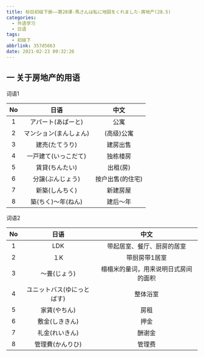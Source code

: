 ```yaml
---
title: 标日初级下册——第28课-馬さんは私に地図をくれました-房地产(28.5)
categories:
  - 外语学习
  - 日语
tags:
  - 初级下
abbrlink: 357d5663
date: 2021-02-23 09:32:26
---
```

## 一 关于房地产的用语

词语1

|  No  |          日语          |       中文       |
| :--: | :--------------------: | :--------------: |
|  1   |   アパート(あぱーと)   |       公寓       |
|  2   | マンション(まんしょん) |    (高级)公寓    |
|  3   |     建売(たてうり)     |     建房出售     |
|  4   |  一戸建て(いっこだて)  |     独栋楼房     |
|  5   |     賃貸(ちんたい)     |     出租(房)     |
|  6   |    分譲(ぶんじょう)    | 按户出售(的住宅) |
|  7   |     新築(しんちく)     |     新建房屋     |
|  8   |   築(ちく)〜年(ねん)   |     建后～年     |

<!--more-->

词语2

|  No  |            日语            |                 中文                 |
| :--: | :------------------------: | :----------------------------------: |
|  1   |            LDK             |      带起居室、餐厅、厨房的居室      |
|  2   |            １K             |            带厨房带1居室             |
|  3   |        〜畳(じょう)        | 榻榻米的量词，用来说明日式房间的面积 |
|  4   | ユニットバス(ゆにっとばす) |               整体浴室               |
|  5   |        家賃(やちん)        |                 房租                 |
|  6   |       敷金(しききん)       |                 押金                 |
|  7   |       礼金(れいきん)       |                酬谢金                |
|  8   |      管理費(かんりひ)      |                管理费                |

